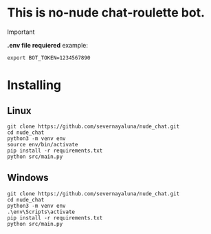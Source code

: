 # This is no-nude chat-roulette bot.

> [!IMPORTANT]
> **.env file requiered**
> example:
> ```.env
> export BOT_TOKEN=1234567890
> ```

# Installing

## Linux

```shell
git clone https://github.com/severnayaluna/nude_chat.git
cd nude_chat
python3 -m venv env
source env/bin/activate
pip install -r requirements.txt
python src/main.py
```

## Windows

```shell
git clone https://github.com/severnayaluna/nude_chat.git
cd nude_chat
python3 -m venv env
.\env\Scripts\activate
pip install -r requirements.txt
python src/main.py
```